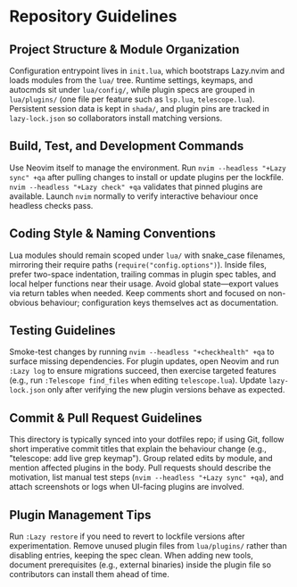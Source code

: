 # Repository Guidelines

## Project Structure & Module Organization
Configuration entrypoint lives in `init.lua`, which bootstraps Lazy.nvim and loads modules from the `lua/` tree. Runtime settings, keymaps, and autocmds sit under `lua/config/`, while plugin specs are grouped in `lua/plugins/` (one file per feature such as `lsp.lua`, `telescope.lua`). Persistent session data is kept in `shada/`, and plugin pins are tracked in `lazy-lock.json` so collaborators install matching versions.

## Build, Test, and Development Commands
Use Neovim itself to manage the environment. Run `nvim --headless "+Lazy sync" +qa` after pulling changes to install or update plugins per the lockfile. `nvim --headless "+Lazy check" +qa` validates that pinned plugins are available. Launch `nvim` normally to verify interactive behaviour once headless checks pass.

## Coding Style & Naming Conventions
Lua modules should remain scoped under `lua/` with snake_case filenames, mirroring their require paths (`require("config.options")`). Inside files, prefer two-space indentation, trailing commas in plugin spec tables, and local helper functions near their usage. Avoid global state—export values via return tables when needed. Keep comments short and focused on non-obvious behaviour; configuration keys themselves act as documentation.

## Testing Guidelines
Smoke-test changes by running `nvim --headless "+checkhealth" +qa` to surface missing dependencies. For plugin updates, open Neovim and run `:Lazy log` to ensure migrations succeed, then exercise targeted features (e.g., run `:Telescope find_files` when editing `telescope.lua`). Update `lazy-lock.json` only after verifying the new plugin versions behave as expected.

## Commit & Pull Request Guidelines
This directory is typically synced into your dotfiles repo; if using Git, follow short imperative commit titles that explain the behaviour change (e.g., "telescope: add live grep keymap"). Group related edits by module, and mention affected plugins in the body. Pull requests should describe the motivation, list manual test steps (`nvim --headless "+Lazy sync" +qa`), and attach screenshots or logs when UI-facing plugins are involved.

## Plugin Management Tips
Run `:Lazy restore` if you need to revert to lockfile versions after experimentation. Remove unused plugin files from `lua/plugins/` rather than disabling entries, keeping the spec clean. When adding new tools, document prerequisites (e.g., external binaries) inside the plugin file so contributors can install them ahead of time.
